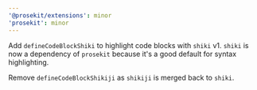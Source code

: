 ```yaml
---
'@prosekit/extensions': minor
'prosekit': minor
---
```


Add `defineCodeBlockShiki` to highlight code blocks with `shiki` v1. `shiki` is now a dependency of `prosekit` because it's a good default for syntax highlighting.

Remove `defineCodeBlockShikiji` as `shikiji` is merged back to `shiki`.
